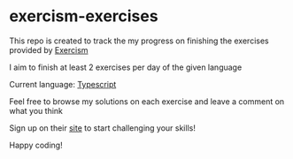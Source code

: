 # exercism-exercises
This repo is created to track the my progress on finishing the exercises provided by <a href="https://github.com/exercism/">Exercism</a>

I aim to finish at least 2 exercises per day of the given language

Current language: <a href="https://exercism.org/tracks/typescript">Typescript</a>

Feel free to browse my solutions on each exercise and leave a comment on what you think

Sign up on their <a href="https://exercism.org">site</a> to start challenging your skills!

Happy coding!


